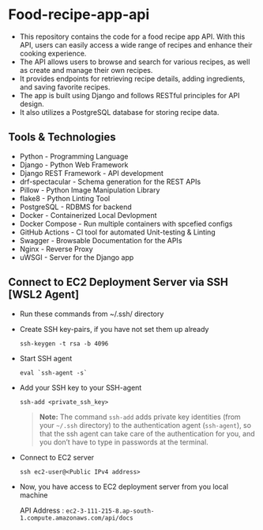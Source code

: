 # Food-recipe-app-api
* This repository contains the code for a food recipe app API. With this API, users can easily access a wide range of recipes and enhance their cooking experience.
* The API allows users to browse and search for various recipes, as well as create and manage their own recipes.
* It provides endpoints for retrieving recipe details, adding ingredients, and saving favorite recipes.
* The app is built using Django and follows RESTful principles for API design.
* It also utilizes a PostgreSQL database for storing recipe data.


## Tools & Technologies
* Python - Programming Language
* Django - Python Web Framework
* Django REST Framework - API development
* drf-spectacular - Schema generation for the REST APIs
* Pillow - Python Image Manipulation Library
* flake8 - Python Linting Tool
* PostgreSQL - RDBMS for backend
* Docker - Containerized Local Devlopment
* Docker Compose - Run multiple containers with spcefied configs
* GitHub Actions - CI tool for automated Unit-testing & Linting
* Swagger - Browsable Documentation for the APIs
* Nginx - Reverse Proxy
* uWSGI - Server for the Django app


## Connect to EC2 Deployment Server via SSH [WSL2 Agent]
* Run these commands from ~/.ssh/ directory

* Create SSH key-pairs, if you have not set them up already

    ``` ssh-keygen -t rsa -b 4096 ```

* Start SSH agent

    ```eval `ssh-agent -s` ```

* Add your SSH key to your SSH-agent

    ``` ssh-add <private_ssh_key> ```

    > **Note:** The command `ssh-add` adds private key identities (from your `~/.ssh` directory) to the authentication agent (`ssh-agent`), so that the ssh agent can take care of the authentication for you, and you don’t have to type in passwords at the terminal.

* Connect to EC2 server

    ``` ssh ec2-user@<Public IPv4 address> ```

* Now, you have access to EC2 deployment server from you local machine

    API Address : ``` ec2-3-111-215-8.ap-south-1.compute.amazonaws.com/api/docs ```